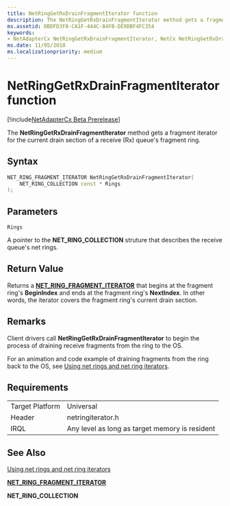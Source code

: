 ```yaml
---
title: NetRingGetRxDrainFragmentIterator function
description: The NetRingGetRxDrainFragmentIterator method gets a fragment iterator for the current drain section of a receive (Rx) queue's fragment ring.
ms.assetid: DBDFD3F8-CA1F-444C-84FB-DE9DBF4FC354
keywords:
- NetAdapterCx NetRingGetRxDrainFragmentIterator, NetCx NetRingGetRxDrainFragmentIterator
ms.date: 11/05/2018
ms.localizationpriority: medium
---
```


# NetRingGetRxDrainFragmentIterator function

[!include[NetAdapterCx Beta Prerelease](../netcx-beta-prerelease.md)]

The **NetRingGetRxDrainFragmentIterator** method gets a fragment iterator for the current drain section of a receive (Rx) queue's fragment ring.

## Syntax

```cpp
NET_RING_FRAGMENT_ITERATOR NetRingGetRxDrainFragmentIterator(
    NET_RING_COLLECTION const * Rings
);
```

## Parameters

`Rings`

A pointer to the **NET_RING_COLLECTION** struture that describes the receive queue's net rings.

## Return Value

Returns a [**NET_RING_FRAGMENT_ITERATOR**](net-ring-fragment-iterator.md) that begins at the fragment ring's **BeginIndex** and ends at the fragment ring's **NextIndex**. In other words, the iterator covers the fragment ring's current drain section. 

## Remarks

Client drivers call **NetRingGetRxDrainFragmentIterator** to begin the process of draining receive fragments from the ring to the OS. 

For an animation and code example of draining fragments from the ring back to the OS, see [Using net rings and net ring iterators](using-net-rings-and-net-ring-iterators.md).

## Requirements

|  |  |
| --- | --- |
| Target Platform | Universal |
| Header | netringiterator.h |
| IRQL | Any level as long as target memory is resident |

## See Also

[Using net rings and net ring iterators](using-net-rings-and-net-ring-iterators.md)

[**NET_RING_FRAGMENT_ITERATOR**](net-ring-fragment-iterator.md)

**NET_RING_COLLECTION**